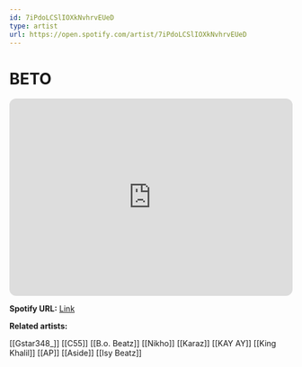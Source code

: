 ```yaml
---
id: 7iPdoLCSlIOXkNvhrvEUeD
type: artist
url: https://open.spotify.com/artist/7iPdoLCSlIOXkNvhrvEUeD
---
```

# BETO

<iframe style="border-radius:12px" src="https://open.spotify.com/embed/artist/7iPdoLCSlIOXkNvhrvEUeD" width="100%" height="352" frameBorder="0" allowfullscreen="" allow="autoplay; clipboard-write; encrypted-media; fullscreen; picture-in-picture" loading="lazy"></iframe>

**Spotify URL:** [Link](https://open.spotify.com/artist/7iPdoLCSlIOXkNvhrvEUeD)

**Related artists:**

[[Gstar348_]]
[[C55]]
[[B.o. Beatz]]
[[Nikho]]
[[Karaz]]
[[KAY AY]]
[[King Khalil]]
[[AP]]
[[Aside]]
[[Isy Beatz]]
